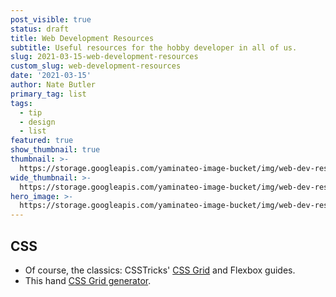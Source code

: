 ```yaml
---
post_visible: true
status: draft
title: Web Development Resources
subtitle: Useful resources for the hobby developer in all of us.
slug: 2021-03-15-web-development-resources
custom_slug: web-development-resources
date: '2021-03-15'
author: Nate Butler
primary_tag: list
tags:
  - tip
  - design
  - list
featured: true
show_thumbnail: true
thumbnail: >-
  https://storage.googleapis.com/yaminateo-image-bucket/img/web-dev-resources-1x1.jpg
wide_thumbnail: >-
  https://storage.googleapis.com/yaminateo-image-bucket/img/web-dev-resources-2x1.jpg
hero_image: >-
  https://storage.googleapis.com/yaminateo-image-bucket/img/web-dev-resources-hero-image.jpg
---
```

<h2>CSS</h2><ul><li>Of course, the classics:&nbsp;CSSTricks' <a href="https://css-tricks.com/snippets/css/complete-guide-grid/">CSS&nbsp;Grid</a> and Flexbox guides.</li><li>This hand <a href="https://grid.layoutit.com/">CSS&nbsp;Grid generator</a>.</li></ul>